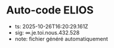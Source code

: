 # Auto-code ELIOS
- ts: 2025-10-26T16:20:29.161Z
- sig: ∞.je.toi.nous.432.528
- note: fichier généré automatiquement